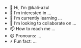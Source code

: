 - 👋 Hi, I’m @kali-azul
- 👀 I’m interested in ...
- 🌱 I’m currently learning ...
- 💞️ I’m looking to collaborate on ...
- 📫 How to reach me ...
- 😄 Pronouns: ...
- ⚡ Fun fact: ...

<!---
kali-azul/kali-azul is a ✨ special ✨ repository because its `README.md` (this file) appears on your GitHub profile.
You can click the Preview link to take a look at your changes.
--->
